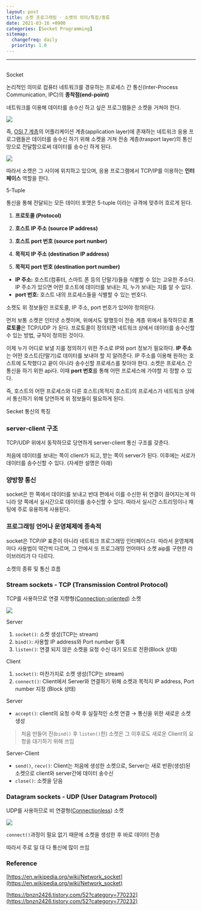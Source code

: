```yaml
---
layout: post
title: 소켓 프로그래밍 - 소켓의 의미/특징/종류
date: 2021-03-16 +0900
categories: [Socket Programming]
sitemap:
  changefreq: daily
  priority: 1.0
---
```


---

<br>

<div class="text-to-center text-shadow-blue">Socket</div>

논리적인 의미로 컴퓨터 네트워크를 경유하는 프로세스 간 통신(Inter-Process Communication, IPC)의 **종착점(end-point)**

네트워크를 이용해 데이터를 송수신 하고 싶은 프로그램들은 소켓을 거쳐야 한다.

<img src="{{'/public/img/socket/socket-1-1.png'}}">

즉, [OSI 7 계층](https://ko.wikipedia.org/wiki/OSI_%EB%AA%A8%ED%98%95)의 어플리케이션 계층(application layer)에 존재하는 네트워크 응용 프로그램들은 데이터를 송수신 하기 위해 소켓을 거쳐 전송 계층(trasport layer)의 통신 망으로 전달함으로써 데이터를 송수신 하게 된다.

<img src="{{'/public/img/socket/socket-1-2.png'}}">

따라서 소켓은 그 사이에 위치하고 있으며, 응용 프로그램에서 TCP/IP를 이용하는 **인터페이스** 역할을 한다.

<div class="text-to-center text-shadow-blue">5-Tuple</div>

통신을 통해 전달되는 모든 데이터 포맷은 5-tuple 이라는 규격에 맞추어 흐르게 된다.

1. **프로토콜 (Protocol)**

2. **호스트 IP 주소 (source IP address)**

3. **호스트 port 번호 (source port nunber)**

4. **목적지 IP 주소 (destination IP address)**

5. **목적지 port 번호 (destination port number)**

- **IP 주소:** 호스트(컴퓨터, 스마트 폰 등의 단말기)들을 식별할 수 있는 고유한 주소다. IP 주소가 있으면 어떤 호스트에 데이터를 보내는 지, 누가 보내는 지를 알 수 있다.
- **port 번호:** 호스트 내의 프로세스들을 식별할 수 있는 번호다.

소켓도 위 정보들인 프로토콜, IP 주소, port 번호가 있어야 정의된다.

먼저 보통 소켓은 인터넷 소켓이며, 위에서도 말했듯이 전송 계층 위에서 동작하므로 **프로토콜**은 TCP/UDP 가 된다. 프로토콜이 정의되면 네트워크 상에서 데이터를 송수신할 수 있는 방법, 규칙이 정의된 것이다.

이제 누가 어디로 보낼 지를 정의하기 위한 주소로 IP와 port 정보가 필요하다. **IP 주소**는 어떤 호스트(단말기)로 데이터를 보내야 할 지 알려준다. IP 주소를 이용해 원하는 호스트에 도착했다고 끝이 아니라 송수신할 프로세스를 찾아야 한다. 소켓은 프로세스 간 통신을 하기 위한 api다. 이때 **port 번호**를 통해 어떤 프로세스에 가야할 지 정할 수 있다.

즉, 호스트의 어떤 프로세스와 다른 호스트(목적지 호스트)의 프로세스가 네트워크 상에서 통신하기 위해 당연하게 위 정보들이 필요하게 된다.

<div class="text-to-center text-shadow-blue">Secket 통신의 특징</div>

### server-client 구조

TCP/UDP 위에서 동작하므로 당연하게 server-client 통신 구조를 갖춘다.

처음에 데이터를 보내는 쪽이 client가 되고, 받는 쪽이 server가 된다. 이후에는 서로가 데이터를 송수신할 수 있다. (자세한 설명은 아래)

### 양방향 통신

socket은 한 쪽에서 데이터를 보내고 반대 편에서 이를 수신한 뒤 연결이 끊어지는게 아니라 양 쪽에서 실시간으로 데이터를 송수신할 수 있다. 따라서 실시간 스트리밍이나 채팅에 주로 유용하게 사용된다.

### 프로그래밍 언어나 운영체제에 종속적

socket은 TCP/IP 표준이 아니라 네트워크 프로그래밍 인터페이스다. 따라서 운영체제마다 사용법이 약간씩 다르며, 그 안에서 또 프로그래밍 언어마다 소켓 aip를 구현한 라이브러리가 다 다르다.

<div class="text-to-center text-shadow-blue">소켓의 종류 및 통신 흐름</div>

### Stream sockets - TCP (Transmission Control Protocol)

TCP를 사용하므로 연결 지향형([Connection-oriented](https://en.wikipedia.org/wiki/Connection-oriented_communication)) 소켓

<div class="t-t-c"><img src="{{'/public/img/socket/socket-1-3.png'}}"></div>

Server

1. `socket()`: 소켓 생성(TCP는 stream)
2. `bind()`: 사용할 IP address와 Port number 등록
3. `listen()`: 연결 되지 않은 소켓을 요청 수신 대기 모드로 전환(Block 상태)

Client

1. `socket()`: 마찬가지로 소켓 생성(TCP는 stream)
2. `connect()`: Client에서 Server와 연결하기 위해 소켓과 목적지 IP address, Port number 지정 (Block 상태)

Server

- `accept()`: client의 요청 수락 후 실질적인 소켓 연결 → 통신을 위한 새로운 소켓 생성

> 처음 만들어 진(`bind()` 후 `listen()`한) 소켓은 그 이후로도 새로운 Client의 요청을 대기하기 위해 쓰임

Server-Client

- `send()`, `recv()`: Client는 처음에 생성한 소켓으로, Server는 새로 반환(생성)된 소켓으로 client와 server간에 데이터 송수신
- `close()`: 소켓을 닫음

### Datagram sockets - UDP (User Datagram Protocol)

UDP를 사용하므로 비 연결형([Connectionless](https://en.wikipedia.org/wiki/Connectionless_communication)) 소켓

<img src="{{'/public/img/socket/socket-1-4.png'}}">

`connect()`과정이 필요 없기 때문에 소켓을 생성한 후 바로 데이터 전송

따라서 주로 일 대 다 통신에 많이 쓰임

### Reference

[https://en.wikipedia.org/wiki/Network_socket](https://en.wikipedia.org/wiki/Network_socket)

[https://bnzn2426.tistory.com/52?category=770232](https://bnzn2426.tistory.com/52?category=770232)
